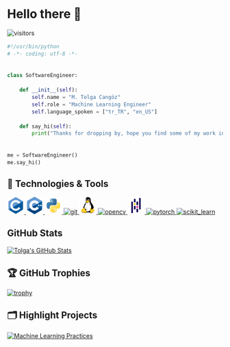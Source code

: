 # Hello there 👋

![visitors](https://visitor-badge.laobi.icu/badge?page_id=tolga.tolga)


```python
#!/usr/bin/python
# -*- coding: utf-8 -*-


class SoftwareEngineer:

    def __init__(self):
        self.name = "M. Tolga Cangöz"
        self.role = "Machine Learning Engineer"
        self.language_spoken = ["tr_TR", "en_US"]

    def say_hi(self):
        print("Thanks for dropping by, hope you find some of my work interesting.")


me = SoftwareEngineer()
me.say_hi()
```


## 🔧 Technologies & Tools

<p align="left"> <a href="https://www.cprogramming.com/" target="_blank" rel="noreferrer"> <img src="https://raw.githubusercontent.com/devicons/devicon/master/icons/c/c-original.svg" alt="c" width="40" height="40"/> </a> <a href="https://www.w3schools.com/cpp/" target="_blank" rel="noreferrer"> <img src="https://raw.githubusercontent.com/devicons/devicon/master/icons/cplusplus/cplusplus-original.svg" alt="cplusplus" width="40" height="40"/> </a> <a href="https://www.python.org" target="_blank" rel="noreferrer"> <img src="https://raw.githubusercontent.com/devicons/devicon/master/icons/python/python-original.svg" alt="python" width="40" height="40"/> </a> <a href="https://git-scm.com/" target="_blank" rel="noreferrer"> <img src="https://www.vectorlogo.zone/logos/git-scm/git-scm-icon.svg" alt="git" width="40" height="40"/> </a> <a href="https://www.linux.org/" target="_blank" rel="noreferrer"> <img src="https://raw.githubusercontent.com/devicons/devicon/master/icons/linux/linux-original.svg" alt="linux" width="40" height="40"/> </a> <a href="https://opencv.org/" target="_blank" rel="noreferrer"> <img src="https://www.vectorlogo.zone/logos/opencv/opencv-icon.svg" alt="opencv" width="40" height="40"/> </a> <a href="https://pandas.pydata.org/" target="_blank" rel="noreferrer"> <img src="https://raw.githubusercontent.com/devicons/devicon/2ae2a900d2f041da66e950e4d48052658d850630/icons/pandas/pandas-original.svg" alt="pandas" width="40" height="40"/> </a> <a href="https://pytorch.org/" target="_blank" rel="noreferrer"> <img src="https://www.vectorlogo.zone/logos/pytorch/pytorch-icon.svg" alt="pytorch" width="40" height="40"/> </a> <a href="https://scikit-learn.org/" target="_blank" rel="noreferrer"> <img src="https://upload.wikimedia.org/wikipedia/commons/0/05/Scikit_learn_logo_small.svg" alt="scikit_learn" width="40" height="40"/> </a> </p>


## GitHub Stats

<a href="https://github.com/standardAI/standardAI">
  <img align="center" src="https://github-readme-stats.vercel.app/api?username=standardAI&show_icons=true&theme=tokyonight" alt="Tolga's GitHub Stats" />
</a>


## 🏆 GitHub Trophies

[![trophy](https://github-profile-trophy.vercel.app/?username=standardAI&theme=nord&column=7)](https://github.com/ryo-ma/github-profile-trophy)


## 🗂️ Highlight Projects

<a href="https://github.com/standardAI/Machine-Learning-Practices">
  <img align="center" src="https://github-readme-stats.vercel.app/api/pin/?username=standardAI&repo=Machine-Learning-Practices&show_icons=true&line_height=27&title_color=6aa6f8&text_color=8a919a&icon_color=6aa6f8&bg_color=22272e" alt="Machine Learning Practices" />
</a>
